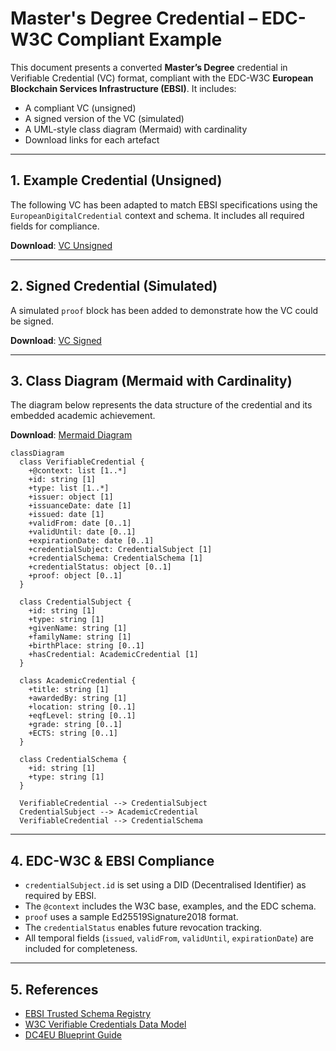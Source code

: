 
# Master's Degree Credential – EDC-W3C Compliant Example

This document presents a converted **Master’s Degree** credential in Verifiable Credential (VC) format, compliant with the EDC-W3C **European Blockchain Services Infrastructure (EBSI)**. It includes:

- A compliant VC (unsigned)
- A signed version of the VC (simulated)
- A UML-style class diagram (Mermaid) with cardinality
- Download links for each artefact

---

## 1. Example Credential (Unsigned)

The following VC has been adapted to match EBSI specifications using the `EuropeanDigitalCredential` context and schema. It includes all required fields for compliance.

**Download**: [VC Unsigned](./MasterDegree-EBSI-VC-unsigned.json)

---

## 2. Signed Credential (Simulated)

A simulated `proof` block has been added to demonstrate how the VC could be signed.

**Download**: [VC Signed](./MasterDegree-EBSI-VC-signed.json)

---

## 3. Class Diagram (Mermaid with Cardinality)

The diagram below represents the data structure of the credential and its embedded academic achievement.

**Download**: [Mermaid Diagram](./MasterDegree-mermaid-diagram.md)


```mermaid
classDiagram
  class VerifiableCredential {
    +@context: list [1..*]
    +id: string [1]
    +type: list [1..*]
    +issuer: object [1]
    +issuanceDate: date [1]
    +issued: date [1]
    +validFrom: date [0..1]
    +validUntil: date [0..1]
    +expirationDate: date [0..1]
    +credentialSubject: CredentialSubject [1]
    +credentialSchema: CredentialSchema [1]
    +credentialStatus: object [0..1]
    +proof: object [0..1]
  }

  class CredentialSubject {
    +id: string [1]
    +type: string [1]
    +givenName: string [1]
    +familyName: string [1]
    +birthPlace: string [0..1]
    +hasCredential: AcademicCredential [1]
  }

  class AcademicCredential {
    +title: string [1]
    +awardedBy: string [1]
    +location: string [0..1]
    +eqfLevel: string [0..1]
    +grade: string [0..1]
    +ECTS: string [0..1]
  }

  class CredentialSchema {
    +id: string [1]
    +type: string [1]
  }

  VerifiableCredential --> CredentialSubject
  CredentialSubject --> AcademicCredential
  VerifiableCredential --> CredentialSchema
```


---

## 4.  EDC-W3C & EBSI Compliance 

- `credentialSubject.id` is set using a DID (Decentralised Identifier) as required by EBSI.
- The `@context` includes the W3C base, examples, and the EDC schema.
- `proof` uses a sample Ed25519Signature2018 format.
- The `credentialStatus` enables future revocation tracking.
- All temporal fields (`issued`, `validFrom`, `validUntil`, `expirationDate`) are included for completeness.

---

## 5. References

- [EBSI Trusted Schema Registry](https://api-pilot.ebsi.eu/trusted-schemas-registry/)
- [W3C Verifiable Credentials Data Model](https://www.w3.org/TR/vc-data-model/)
- [DC4EU Blueprint Guide](https://www.dc4eu.eu/)

